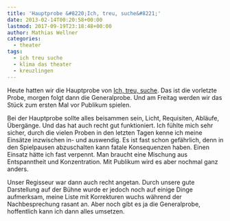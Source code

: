 ```yaml
---
title: 'Hauptprobe &#8220;Ich, treu, suche&#8221;'
date: 2013-02-14T00:20:58+00:00
lastmod: 2017-09-19T23:18:48+00:00
author: Mathias Wellner
categories:
  - theater
tags:
  - ich treu suche
  - klima das theater
  - kreuzlingen
---
```

Heute hatten wir die Hauptprobe von [Ich, treu, suche](http://www.klima-das-theater.ch/). Das ist die vorletzte Probe, morgen folgt dann die Generalprobe. Und am Freitag werden wir das Stück zum ersten Mal vor Publikum spielen. 

Bei der Hauptprobe sollte alles beisammen sein, Licht, Requisiten, Abläufe, Übergänge. Und das hat auch recht gut funktioniert. Ich fühlte mich sehr sicher, durch die vielen Proben in den letzten Tagen kenne ich meine Einsätze inzwischen in- und auswendig. Es ist fast schon gefährlich, denn in den Spielpausen abzuschalten kann fatale Konsequenzen haben. Einen Einsatz hätte ich fast verpennt. Man braucht eine Mischung aus Entspanntheit und Konzentration. Mit Publikum wird es aber nochmal ganz anders. 

Unser Regisseur war dann auch recht angetan. Durch unsere gute Darstellung auf der Bühne wurde er jedoch noch auf einige Dinge aufmerksam, meine Liste mit Korrekturen wuchs während der Nachbesprechung rasant an. Aber noch gibt es ja die Generalprobe, hoffentlich kann ich dann alles umsetzen.